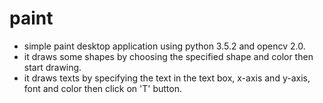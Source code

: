# paint
- simple paint desktop application using python 3.5.2 and opencv 2.0.
- it draws some shapes by choosing the specified shape and color then start drawing.
- it draws texts by specifying the text in the text box, x-axis and y-axis, font and color then click on 'T' button. 
